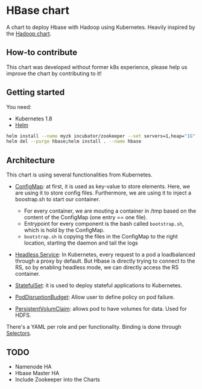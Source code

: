 # HBase chart

A chart to deploy Hbase with Hadoop using Kubernetes. Heavily inspired by the [Hadoop chart](https://github.com/kubernetes/charts/tree/master/stable/hadoop).

## How-to contribute

This chart was developed without former k8s experience, please help us improve the chart by contributing to it!

## Getting started

You need:

* Kubernetes 1.8
* [Helm](https://helm.sh/)

```bash
helm install --name myzk incubator/zookeeper --set servers=1,heap="1G"
helm del --purge hbase;helm install . --name hbase
```

## Architecture

This chart is using several functionalities from Kubernetes.

* [ConfigMap](https://kubernetes.io/docs/tasks/configure-pod-container/configure-pod-configmap/): at first, it is used as key-value to store elements. Here, we are using it to store config files. Furthermore, we are using it to inject a boostrap.sh to start our container.

  * For every container, we are mouting a container in /tmp based on the content of the ConfigMap (one entry == one file).
  * Entrypoint for every component is the bash called `bootstrap.sh`, which is hold by the ConfigMap.
  * `bootstrap.sh` is copying the files in the ConfigMap to the right location, starting the daemon and tail the logs

* [Headless Service](https://kubernetes.io/docs/concepts/services-networking/service/#headless-services): In Kubernetes, every request to a pod a loadbalanced through a proxy by default. But Hbase is directly trying to connect to the RS, so by enabling headless mode, we can directly access the RS container.

* [StatefulSet](https://kubernetes.io/docs/concepts/workloads/controllers/statefulset/): it is used to deploy stateful applications to Kubernetes.

* [PodDisruptionBudget](https://kubernetes.io/docs/concepts/workloads/pods/disruptions/): Allow user to define policy on pod failure.

* [PersistentVolumClaim](https://kubernetes.io/docs/concepts/storage/persistent-volumes/): allows pod to have volumes for data. Used for HDFS.

There's a YAML per role and per functionality. Binding is done through [Selectors](https://kubernetes.io/docs/concepts/overview/working-with-objects/labels/).

## TODO

* Namenode HA
* Hbase Master HA
* Include Zookeeper into the Charts